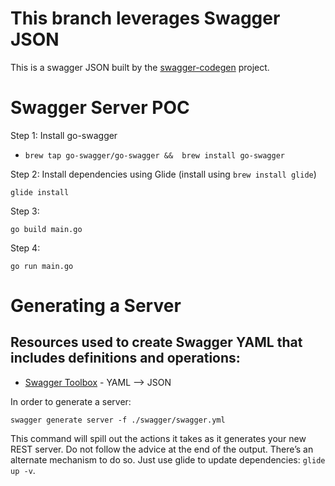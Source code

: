 # This branch leverages Swagger JSON
This is a swagger JSON built by the [swagger-codegen](https://github.com/swagger-api/swagger-codegen) project.

# Swagger Server POC

Step 1: Install go-swagger

* `
brew tap go-swagger/go-swagger && 
brew install go-swagger
`

Step 2: Install dependencies using Glide (install using `brew install glide`)

`glide install`

Step 3:

`go build main.go`

Step 4: 

`go run main.go`

# Generating a Server

## Resources used to create Swagger YAML that includes definitions and operations:
* [Swagger Toolbox](https://swagger-toolbox.firebaseapp.com/) - YAML --> JSON

In order to generate a server:

`swagger generate server -f ./swagger/swagger.yml`

This command will spill out the actions it takes as it generates your new REST server. Do not follow the advice at the end of the output. There’s an alternate mechanism to do so. Just use glide to update dependencies: `glide up -v`.
